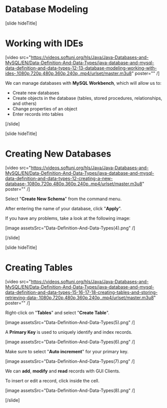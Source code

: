 # Database Modeling

[slide hideTitle]

# Working with IDEs

[video src="https://videos.softuni.org/hls/Java/Java-Databases-and-MySQL/EN/Data-Definition-And-Data-Types/java-database-and-mysql-data-definition-and-data-types-12-13-database-modeling-working-with-ides-,1080p,720p,480p,360p,240p,.mp4/urlset/master.m3u8" poster="" /]

We can manage databases with **MySQL Workbench**, which will allow us to:

- Create new databases
- Create objects in the database (tables, stored procedures, relationships, and others)
- Change properties of an object
- Enter records into tables

[/slide]

[slide hideTitle]

# Creating New Databases

[video src="https://videos.softuni.org/hls/Java/Java-Databases-and-MySQL/EN/Data-Definition-And-Data-Types/java-database-and-mysql-data-definition-and-data-types-12-creating-a-new-database-,1080p,720p,480p,360p,240p,.mp4/urlset/master.m3u8" poster="" /]

Select "**Create New Schema**" from the command menu.

After entering the name of your database, click "**Apply**".

If you have any problems, take a look at the following image:

[image assetsSrc="Data-Definition-And-Data-Types(4).png" /]

[/slide]

[slide hideTitle]

# Creating Tables

[video src="https://videos.softuni.org/hls/Java/Java-Databases-and-MySQL/EN/Data-Definition-And-Data-Types/java-database-and-mysql-data-definition-and-data-types-15-16-17-18-creating-tables-and-storing-retrieving-data-,1080p,720p,480p,360p,240p,.mp4/urlset/master.m3u8" poster="" /]

Right-click on "**Tables**" and select "**Create Table**".

[image assetsSrc="Data-Definition-And-Data-Types(5).png" /]

A **Primary Key** is used to uniquely identify and index records.

[image assetsSrc="Data-Definition-And-Data-Types(6).png" /]

Make sure to select "**Auto increment**" for your primary key. 

[image assetsSrc="Data-Definition-And-Data-Types(7).png" /]

We can **add**, **modify** and **read** records with GUI Clients.

To insert or edit a record, click inside the cell.

[image assetsSrc="Data-Definition-And-Data-Types(8).png" /]

[/slide]
